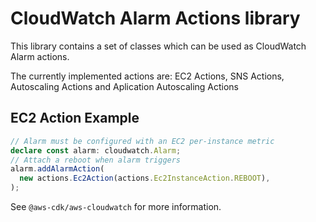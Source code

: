 # CloudWatch Alarm Actions library


This library contains a set of classes which can be used as CloudWatch Alarm actions.

The currently implemented actions are: EC2 Actions, SNS Actions, Autoscaling Actions and Aplication Autoscaling Actions


## EC2 Action Example

```ts
// Alarm must be configured with an EC2 per-instance metric
declare const alarm: cloudwatch.Alarm;
// Attach a reboot when alarm triggers
alarm.addAlarmAction(
  new actions.Ec2Action(actions.Ec2InstanceAction.REBOOT),
);
```

See `@aws-cdk/aws-cloudwatch` for more information.
